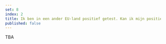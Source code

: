```yaml
---
set: 8
index: 2
title: Ik ben in een ander EU-land positief getest. Kan ik mijn positieve test in Nederland registreren zodat ik een herstelbewijs kan maken?
published: false
---
```

TBA
